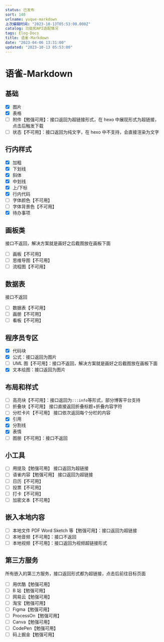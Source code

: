 ```yaml
---
status: 已发布
sort: 140
urlname: yuque-markdown
上次编辑时间: "2023-10-13T05:53:00.000Z"
catalog: 功能和API适配情况
tags: Elog-Docs
title: 语雀-Markdown
date: "2023-04-06 13:31:00"
updated: "2023-10-13 05:53:00"
---
```


# 语雀-Markdown

## 基础

- [x] 图片
- [x] 表格
- [ ] 附件【勉强可用】：接口返回为超链接形式，在 hexo 中展现形式为超链接，点击后触发下载
- [ ] 状态【不可用】：接口返回为纯文字，在 hexo 中不支持，会直接渲染为文字

## 行内样式

- [x] 加粗
- [x] 下划线
- [x] 斜体
- [x] 中划线
- [x] 上/下标
- [x] 行内代码
- [ ] 字体颜色【不可用】
- [ ] 字体背景色【不可用】
- [x] 待办事项

## 画板类

接口不返回，解决方案就是画好之后截图放在画板下面

- [ ] 画板【不可用】
- [ ] 思维导图【不可用】
- [ ] 流程图【不可用】

## 数据表

接口不返回

- [ ] 数据表【不可用】
- [ ] 画册【不可用】
- [ ] 看板【不可用】

## 程序员专区

- [x] 代码块
- [x] 公式：接口返回为图片
- [ ] UML 图【不可用】：接口不返回，解决方案就是画好之后截图放在画板下面
- [x] 文本绘图：接口返回为图片

## 布局和样式

- [ ] 高亮块【不可用】：接口返回为`:::info`等形式，部分博客平台支持
- [ ] 折叠块【不可用】 接口直接返回折叠标题+折叠内容字符
- [ ] 分栏卡片【不可用】 接口依次返回每个分栏的内容
- [x] 引用
- [x] 分割线
- [x] 表情
- [ ] 图册【不可用】：接口不返回

## 小工具

- [ ] 用提及【勉强可用】 接口返回为超链接
- [ ] 语雀内容【勉强可用】 接口返回为超链接
- [ ] 日历【不可用】
- [ ] 投票【不可用】
- [ ] 打卡【不可用】
- [ ] 加密文本【不可用】

## 嵌入本地内容

- [ ] 本地文件 PDF Word Sketch 等【勉强可用】：接口返回为超链接
- [ ] 本地音频【不可用】：接口不返回
- [ ] 本地视频【不可用】：接口返回为视频超链接形式

## 第三方服务

所有嵌入的第三方服务，接口返回形式都为超链接，点击后前往目标页面

- [ ] 用优酷【勉强可用】
- [ ] B 站【勉强可用】
- [ ] 网易云【勉强可用】
- [ ] 淘宝【勉强可用】
- [ ] Figma【勉强可用】
- [ ] ProcessOn【勉强可用】
- [ ] Canva【勉强可用】
- [ ] CodePen【勉强可用】
- [ ] 码上掘金【勉强可用】
